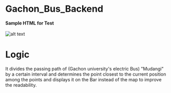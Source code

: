 # Gachon_Bus_Backend
**Sample HTML for Test**<br><br>
![alt text](https://i.imgur.com/nt7Yedz.png)</br>

# Logic
It divides the passing path of (Gachon university's electric Bus) "Mudangi" by a certain interval and determines the point closest to the current position among the points and displays it on the Bar instead of the map to improve the readability.
